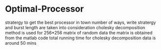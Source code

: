 # Optimal-Processor
stratergy to get the best processor in town
number of ways, write stratergy and burst length are taken into consideration
cholesky decomposition method is used for 256*256 matrix of random data
the matrix is obtained from the matlab code
total running time for cholesky decomposition data is around 50 mins
